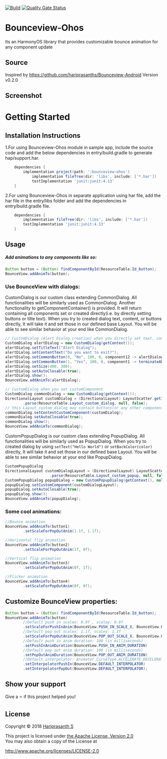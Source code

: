 [![Build](https://github.com/applibgroup/Bounceview-Ohos/actions/workflows/main.yml/badge.svg)](https://github.com/applibgroup/Bounceview-Ohos/actions/workflows/main.yml)
[![Quality Gate Status](https://sonarcloud.io/api/project_badges/measure?project=applibgroup_Bounceview-Ohos&metric=alert_status)](https://sonarcloud.io/dashboard?id=applibgroup_Bounceview-Ohos)
# Bounceview-Ohos
Its an HarmonyOS library that provides customizable bounce animation for any component update

## Source
Inspired by https://github.com/hariprasanths/Bounceview-Android Version v0.2.0

## Screenshot

# Getting Started
## Installation Instructions
1.For using Bounceview-Ohos module in sample app, include the source code and add the below dependencies in entry/build.gradle to generate hap/support.har.
```groovy
	dependencies {
		implementation project(path: ':bounceview-ohos')
        	implementation fileTree(dir: 'libs', include: ['*.har'])
        	testImplementation 'junit:junit:4.13'
	}
```
2.For using Bounceview-Ohos in separate application using har file, add the har file in the entry/libs folder and add the dependencies in entry/build.gradle file.
```groovy
	dependencies {
		implementation fileTree(dir: 'libs', include: ['*.har'])
		testImplementation 'junit:junit:4.13'
	}
```
## Usage

<h5>Add animations to any components like so:</h5>

```java
Button button = (Button) findComponentById(ResourceTable.Id_button);
BounceView.addAnimTo(button);
```

### Use BounceView with dialogs:
CustomDialog is our custom class extending CommonDialog. All functionalities will be similarly used as CommonDialog. Another functionality to getComponentContainer() is provided. It will return containing all components set or created directly(i.e. by directly setting buttons or title text).
When you try to created dialog text, content, or buttons directly, It will take it and set those in our defined base Layout. You will be able to see similar behavior at your end like CommonDialog.
```java
// CustomDialog (Alert Dialog creation) when you directly set text, contents or button
CustomDialog alertDialog = new CustomDialog(getContext());
alertDialog.setTitleText("Alert Dialog");
alertDialog.setContentText("Do you want to exit?");
alertDialog.setCommonButton(0, "No", 100, 0, component12 -> alertDialog.destroy());
alertDialog.setCommonButton(1, "Yes", 100, 0, component1 -> terminateAbility());
alertDialog.setSize(400, 300);
alertDialog.setAutoClosable(true);
alertDialog.show();
BounceView.addAnimTo(alertDialog);
```
```java
// CustomDialog when you set customComponent
CustomDialog commonDialog = new CustomDialog(getContext());
DirectionalLayout customDialog = (DirectionalLayout) LayoutScatter.getInstance(getContext())
        .parse(ResourceTable.Layout_custom_dialog, null, false); 
// this Layout_custom_dialog may contain buttons(or any other components) and you can also add bounceview to it as shown above for components.
commonDialog.setContentCustomComponent(customDialog);
commonDialog.setAutoClosable(true);
commonDialog.show();
BounceView.addAnimTo(commonDialog);
```
CustomPopupDialog is our custom class extending PopupDialog. All functionalities will be similarly used as PopupDialog.
When you try to created dialog by using ```setText("Hello World")``` or ```setBackColor(color)``` directly, It will take it and set those in our defined base Layout. You will be able to see similar behavior at your end like PopupDialog.

```java
CustomPopupDialog 
DirectionalLayout customDialogLayout = (DirectionalLayout) LayoutScatter.getInstance(getContext())
                    .parse(ResourceTable.Layout_custom_popup, null, false);
CustomPopupDialog popupDialog = new CustomPopupDialog(getContext(), null); // can pass custom component and Dialog box width and height will be set to that of custom component
popupDialog.setCustomComponent(customDialogLayout);
popupDialog.setAutoClosable(true);
popupDialog.show();
BounceView.addAnimTo(popupDialog);
```

### Some cool animations:

```java
//Bounce animation
BounceView.addAnimTo(button1)
        .setScaleForPopOutAnim(1.1f, 1.1f);

//Horizontal flip animation
BounceView.addAnimTo(button2)
        .setScaleForPopOutAnim(1f, 0f);

//Vertical flip animation
BounceView.addAnimTo(button3)
        .setScaleForPopOutAnim(0f, 1f);

//Flicker animation
BounceView.addAnimTo(button4)
        .setScaleForPopOutAnim(0f, 0f);
```

## Customize BounceView properties:

```java
Button button = (Button) findComponentById(ResourceTable.Id_button);
BounceView.addAnimTo(button)
        //Default push in scalex: 0.9f , scaley: 0.9f
        .setScaleForPushInAnim(BounceView.PUSH_IN_SCALE_X, BounceView.PUSH_IN_SCALE_Y)
        //Default pop out scalex: 1.1f, scaley: 1.1f
        .setScaleForPopOutAnim(BounceView.POP_OUT_SCALE_X, BounceView.POP_OUT_SCALE_Y)
        //Default push in anim duration: 100 (in milliseconds)
        .setPushInAnimDuration(BounceView.PUSH_IN_ANIM_DURATION)
        //Default pop out anim duration: 100 (in milliseconds)
        .setPopOutAnimDuration(BounceView.POP_OUT_ANIM_DURATION)
        //Default interpolator: Animator.CurveType.ACCELERATE_DECELERATE
        .setInterpolatorPushIn(BounceView.DEFAULT_INTERPOLATOR)
        .setInterpolatorPopOut(BounceView.DEFAULT_INTERPOLATOR);
```

## Show your support

Give a :star: if this project helped you!

## License

Copyright :copyright: 2018 [Hariprasanth S](https://github.com/hariprasanths)

This project is licensed under [the Apache License, Version 2.0](https://github.com/hariprasanths/Bounceview-Android/blob/master/LICENSE)
<br/>You may also obtain a copy of the License at

http://www.apache.org/licenses/LICENSE-2.0